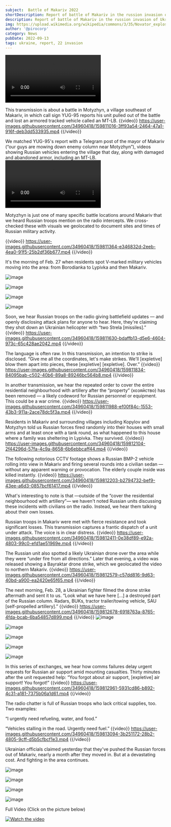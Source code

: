 ```yaml
---
subject:  Battle of Makariv 2022
shortDescription: Report of battle of Makariv in the russion invasion of Ukraine.
description: Report of battle of Makariv in the russion invasion of Ukraine.  27.02.2022 - 23.03.2022
img: https://upload.wikimedia.org/wikipedia/commons/3/35/Novator_explosion.jpg
author: '@pirocorp'
category: News
pubDate: 2022-09-13
tags: ukraine, report, 22 invasion
---
```



![](https://user-images.githubusercontent.com/34960418/159810843-9286ccde-5a85-4402-9b6e-2e9e2f487b31.mp4)


This transmission is about a battle in Motyzhyn, a village southeast of Makariv, in which call sign YUG-95 reports his unit pulled out of the battle and lost an armored tracked vehicle called an MT-LB.
{{video}}
https://user-images.githubusercontent.com/34960418/159811016-3ff93a54-2464-47a1-916f-deb3dd533935.mp4
{{/video}}

We matched YUG-95's report with a Telegram post of the mayor of Makariv (“our guys are mowing down enemy column near Motyzhyn”), videos showing Russian vehicles entering the village that day, along with damaged and abandoned armor, including an MT-LB.
![vid](https://user-images.githubusercontent.com/34960418/159811149-7ebd7c7b-11a6-4b6c-8d68-208c18adc4e3.mp4)

Motyzhyn is just one of many specific battle locations around Makariv that we heard Russian troops mention on the radio intercepts. We cross-checked these with visuals we geolocated to document sites and times of Russian military activity.

{{video}}
https://user-images.githubusercontent.com/34960418/159811364-e346832d-2eeb-4ea0-91f5-25b2df36b677.mp4
{{/video}}

It's the morning of Feb. 27 when residents spot V-marked military vehicles moving into the area: from Borodianka to Lypivka and then Makariv.

![image](https://user-images.githubusercontent.com/34960418/159811492-bd926f31-1a48-46d6-a6d8-6eaacb50a5bc.png)

![image](https://user-images.githubusercontent.com/34960418/159811504-bdf9d8aa-5364-4d32-9915-bc73cd7700e2.png)

![image](https://user-images.githubusercontent.com/34960418/159811514-7f9064af-ff76-438e-be1e-3eb64ac35c01.png)

![image](https://user-images.githubusercontent.com/34960418/159811528-298cfd48-2866-43b9-9492-1fac52e371c8.png)


Soon, we hear Russian troops on the radio giving battlefield updates — and openly disclosing attack plans for anyone to hear. Here, they're claiming they shot down an Ukrainian helicopter with “two Strela [missiles].”
{{video}}
https://user-images.githubusercontent.com/34960418/159811630-bdaffb13-d5e6-4604-973c-65c428ae2042.mp4
{{/video}}

The language is often raw. In this transmission, an intention to strike is disclosed. “Give me all the coordinates, let's make strikes. We'll [expletive] blow them apart into pieces, these [expletive]  [expletive]. Over.”
{{video}}
https://user-images.githubusercontent.com/34960418/159811834-84095bab-c502-40b6-89a8-89246bc564b8.mp4
{{/video}}

In another transmission, we hear the repeated order to cover the entire residential neighbourhood with artillery after the “property” (хозяйство) has been removed — a likely codeword for Russian personnel or equipment. This could be a war crime.
{{video}}
https://user-images.githubusercontent.com/34960418/159811988-ef00f84c-1553-43b3-911a-2ace78dc5f3a.mp4
{{/video}}

Residents in Makariv and surrounding villages including Kopylov and Motyzhyn told us Russian forces fired randomly into their houses with small arms and at least once with a tank round, as what happened to this house where a family was sheltering in Lypivka. They survived.
{{video}}
https://user-images.githubusercontent.com/34960418/159812104-2f44296d-57fa-4c9a-8658-6b6ebbcaff44.mp4
{{/video}}

The following notorious CCTV footage shows a Russian BMP-2 vehicle rolling into view in Makariv and firing several rounds into a civilian sedan — without any apparent warning or provocation. The elderly couple inside was killed instantly.
{{video}}
https://user-images.githubusercontent.com/34960418/159812203-b2794732-bef9-43ee-a6d3-0857bcf61417.mp4
{{/video}}

What's interesting to note is that —outside of the “cover the residential neighbourhood with artillery”— we haven't noted Russian units discussing these incidents with civilians on the radio. Instead, we hear them talking about their own losses.

Russian troops in Makariv were met with fierce resistance and took significant losses. This transmission captures a frantic dispatch of a unit under attack. The voice is in clear distress.
{{video}}
https://user-images.githubusercontent.com/34960418/159812411-0e38df89-e92a-4803-99c0-efd1ae51969e.mp4
{{/video}}

The Russian unit also spotted a likely Ukrainian drone over the area while they were “under fire from all directions.” Later that evening, a video was released showing a Bayraktar drone strike, which we geolocated the video to northern Makariv.
{{video}}
https://user-images.githubusercontent.com/34960418/159812579-c57dd816-9d63-40bd-a900-ea2420e65f65.mp4
{{/video}}

The next morning, Feb. 28, a Ukrainian fighter filmed the drone strike aftermath and sent it to us. “Look what we have here [...] a destroyed part of the Russian column. Radars, BUKs, tractor trailer/towing vehicle, SAU [self-propelled artillery].” 
{{video}}
https://user-images.githubusercontent.com/34960418/159812678-6918763a-8765-4fda-bcab-6ba54857d899.mp4
{{/video}}
![image](https://user-images.githubusercontent.com/34960418/159813518-e6a8833a-5f0e-44fc-bb12-1e93e0250d97.png)

![image](https://user-images.githubusercontent.com/34960418/159813523-7ec7f183-1798-4619-90f9-b605f2ff4c35.png)

![image](https://user-images.githubusercontent.com/34960418/159813528-6c5df59a-5d5b-445e-9554-16a64b093aa2.png)

![image](https://user-images.githubusercontent.com/34960418/159813543-3e36854b-56bf-42f0-a1b6-e3799bdf71dd.png)

![image](https://user-images.githubusercontent.com/34960418/159813558-2a78cda0-1da0-453d-9aca-9fed5b9d2e6c.png)


In this series of exchanges, we hear how comms failures delay urgent requests for Russian air support amid mounting casualties. Thirty minutes after the unit requested help: “You forgot about air support, [expletive] air support! You forgot!”
{{video}}
https://user-images.githubusercontent.com/34960418/159812961-5931cd86-b892-4c31-a181-7375b06a1d61.mp4
{{/video}}

The radio chatter is full of Russian troops who lack critical supplies, too. Two examples:

“I urgently need refueling, water, and food.”

“Vehicles stalling in the road. Urgently need fuel.”
{{video}}
https://user-images.githubusercontent.com/34960418/159813094-3b251172-28b2-4805-9cff-d5b5cfbcf1e3.mp4
{{/video}}

Ukrainian officials claimed yesterday that they've pushed the Russian forces out of Makariv, nearly a month after they moved in. But at a devastating cost. And fighting in the area continues.

![image](https://user-images.githubusercontent.com/34960418/159813175-5830bec8-447b-4155-be96-ba2a293d4c3d.png)

![image](https://user-images.githubusercontent.com/34960418/159813184-d58dd271-e540-4a37-af9d-27b0f65b3cc7.png)

![image](https://user-images.githubusercontent.com/34960418/159813191-92aeaa90-09d5-4dc3-9f9a-6aaee1ef997e.png)

![image](https://user-images.githubusercontent.com/34960418/159813198-f1e97f97-55d3-49c8-8fff-cd8e615ae323.png)


Full Video (Click on the picture below)

[![Watch the video](https://img.youtube.com/vi/mlFMcL-R7AA/hqdefault.jpg)](https://www.youtube.com/watch?v=mlFMcL-R7AA)
